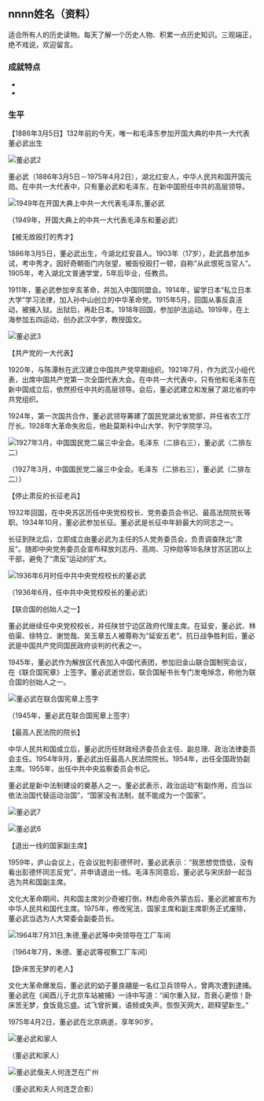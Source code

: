 ## nnnn姓名（资料）

适合所有人的历史读物。每天了解一个历史人物、积累一点历史知识。三观端正，绝不戏说，欢迎留言。  

### 成就特点

- ​
- ​


### 生平

【1886年3月5日】132年前的今天，唯一和毛泽东参加开国大典的中共一大代表董必武出生

![董必武2](董必武2.jpg)

董必武（1886年3月5日－1975年4月2日），湖北红安人，中华人民共和国开国元勋。在中共一大代表中，只有董必武和毛泽东，在新中国担任中共的高层领导。

![1949年在开国大典上中共一大代表毛泽东,董必武](1949年在开国大典上中共一大代表毛泽东,董必武.jpeg)

（1949年，开国大典上的中共一大代表毛泽东和董必武）

【被无故殴打的秀才】

1886年3月5日，董必武出生，今湖北红安县人。1903年（17岁），赴武昌参加乡试，考中秀才。因好奇朝衙门内张望，被衙役殴打一顿，自称“从此恨死当官人”。1905年，考入湖北文普通学堂，5年后毕业，任教员。

1911年，董必武参加辛亥革命，并加入中国同盟会。1914年，留学日本“私立日本大学”学习法律，加入孙中山创立的中华革命党。1915年5月，回国从事反袁活动，被捕入狱。出狱后，再赴日本。1918年回国，参加护法运动。1919年，在上海参加五四运动，创办武汉中学，教授国文。

![董必武3](董必武3.jpg)

【共产党的一大代表】

1920年，与陈潭秋在武汉建立中国共产党早期组织。1921年7月，作为武汉小组代表，出席中国共产党第一次全国代表大会。在中共一大代表中，只有他和毛泽东在新中国成立后，依然担任中共的高层领导。会后，董必武建立和发展了湖北省的中共党组织。

1924年，第一次国共合作，董必武领导筹建了国民党湖北省党部，并任省农工厅厅长。1928年大革命失败后，他赴莫斯科中山大学、列宁学院学习。

![1927年3月，中国国民党二届三中全会。毛泽东（二排右三），董必武（二排左二）](1927年3月，中国国民党二届三中全会。毛泽东（二排右三），董必武（二排左二）.jpg)

（1927年3月，中国国民党二届三中全会。毛泽东（二排右三），董必武（二排左二））

【停止肃反的长征老兵】

1932年回国，在中央苏区历任中央党校校长、党务委员会书记、最高法院院长等职。1934年10月，董必武参加长征。董必武是长征中年龄最大的同志之一。

长征到陕北后，立即成立由董必武为主任的5人党务委员会，负责调查陕北“肃反”。随即中央党务委员会宣布释放刘志丹、高岗、习仲勋等18名陕甘苏区团以上干部，避免了“肃反”运动的扩大。

![1936年6月时任中共中央党校校长的董必武](1936年6月时任中共中央党校校长的董必武.jpeg)

（1936年6月，任中共中央党校校长的董必武）



【联合国的创始人之一】

董必武继续任中央党校校长，并任陕甘宁边区政府代理主席。在延安，董必武、林伯渠、徐特立、谢觉哉、吴玉章五人被尊称为“延安五老”。抗日战争胜利后，董必武是中国共产党同国民政府谈判的代表之一。

1945年，董必武作为解放区代表加入中国代表团，参加旧金山联合国制宪会议，在《联合国宪章》上签字。董必武逝世后，联合国秘书长专门发电悼念，称他为联合国的创始人之一。

![董必武在联合国宪章上签字](董必武在联合国宪章上签字.jpg)

（1945年，董必武在联合国宪章上签字）

【最高人民法院的院长】

中华人民共和国成立后，董必武历任财政经济委员会主任、副总理、政治法律委员会主任。1954年9月，董必武出任最高人民法院院长。1954年，出任全国政协副主席。1955年，出任中共中央监察委员会书记。

董必武是新中法制建设的奠基人之一。董必武表示，政治运动“有副作用，应当以依法治国代替运动治国”，“国家没有法制，就不能成为一个国家”。

![董必武7](董必武7.jpeg)

![董必武6](董必武6.jpg)

【退出一线的国家副主席】

1959年，庐山会议上，在会议批判彭德怀时，董必武表示：“我思想觉悟低，没有看出彭德怀同志反党”，并申请退出一线。毛泽东同意后，董必武与宋庆龄一起当选为共和国副主席。

文化大革命期间，共和国主席刘少奇被打倒，林彪命丧外蒙古后，董必武被宣布为中华人民共和国代主席。1975年，修改宪法，国家主席和副主席职务正式废除，董必武当选为人大常委会副委员长。

![1964年7月31日,朱德,董必武等中央领导在工厂车间](1964年7月31日,朱德,董必武等中央领导在工厂车间.jpeg)

（1964年7月，朱德、董必武等视察工厂车间）

【卧床苦无梦的老人】

文化大革命爆发后，董必武的幼子董良翮是一名红卫兵领导人，曾两次遭到逮捕。董必武在《闻酉儿于北京车站被捕》一诗中写道：“闻尔重入狱，吾衰心更惊！卧床苦无梦，食饭竟忘盛。试飞曾折翼，语频或失声。恢恢天网大，疏释望新生。”

1975年4月2日，董必武在北京病逝，享年90岁。

![董必武和家人](董必武和家人.jpeg)

（董必武和家人）

![董必武偕夫人何连芝在广州](董必武偕夫人何连芝在广州.jpg)

（董必武和夫人何连芝合影）

